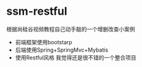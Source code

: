 # ssm-restful
根据尚硅谷视频教程自己动手敲的一个增删改查小案例
- 前端框架使用bootstarp
- 后端使用Spring+SpringMvc+Mybatis
- 使用Restful风格
我觉得还是很不错的一个整合项目
